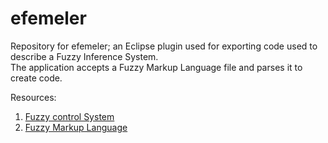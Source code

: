 # efemeler
Repository for efemeler; an Eclipse plugin used for exporting code used to describe a Fuzzy Inference System.<br/>
The application accepts a Fuzzy Markup Language file and parses it to create code.

Resources:
1. <a href="https://en.wikipedia.org/wiki/Fuzzy_control_system">Fuzzy control System</a>
2. <a href="https://en.wikipedia.org/wiki/Fuzzy_markup_language">Fuzzy Markup Language</a>
